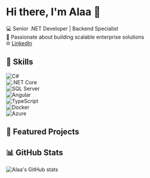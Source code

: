 # Hi there, I'm Alaa 👋

💻 Senior .NET Developer | Backend Specialist  
🚀 Passionate about building scalable enterprise solutions  
🌐 [LinkedIn](https://www.linkedin.com/in/alaa-mahmoud-a03772182/)

## 🔧 Skills  
![C#](https://img.shields.io/badge/-C%23-239120?style=flat&logo=c-sharp&logoColor=white)  
![.NET Core](https://img.shields.io/badge/-.NET_Core-512BD4?style=flat&logo=dotnet&logoColor=white)  
![SQL Server](https://img.shields.io/badge/-SQL_Server-CC2927?style=flat&logo=microsoft-sql-server&logoColor=white)  
![Angular](https://img.shields.io/badge/-Angular-DD0031?style=flat&logo=angular&logoColor=white)  
![TypeScript](https://img.shields.io/badge/-TypeScript-3178C6?style=flat&logo=typescript&logoColor=white)  
![Docker](https://img.shields.io/badge/-Docker-2496ED?style=flat&logo=docker&logoColor=white)  
![Azure](https://img.shields.io/badge/-Azure-0078D4?style=flat&logo=microsoft-azure&logoColor=white)  

## 📌 Featured Projects 

## 📊 GitHub Stats
![Alaa's GitHub stats](https://github-readme-stats.vercel.app/api?username=EngAlaaMahmoud&show_icons=true&theme=radical)

